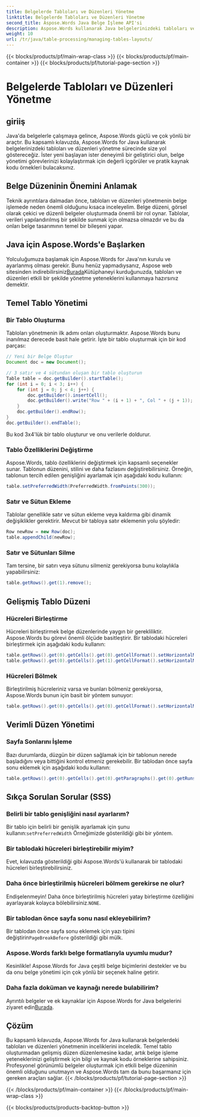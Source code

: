 ```yaml
---
title: Belgelerde Tabloları ve Düzenleri Yönetme
linktitle: Belgelerde Tabloları ve Düzenleri Yönetme
second_title: Aspose.Words Java Belge İşleme API'si
description: Aspose.Words kullanarak Java belgelerinizdeki tabloları ve düzenleri nasıl verimli bir şekilde yöneteceğinizi öğrenin. Sorunsuz belge düzeni yönetimi için adım adım rehberlik ve kaynak kodu örnekleri edinin.
weight: 10
url: /tr/java/table-processing/managing-tables-layouts/
---
```


{{< blocks/products/pf/main-wrap-class >}}
{{< blocks/products/pf/main-container >}}
{{< blocks/products/pf/tutorial-page-section >}}

# Belgelerde Tabloları ve Düzenleri Yönetme


## giriiş

Java'da belgelerle çalışmaya gelince, Aspose.Words güçlü ve çok yönlü bir araçtır. Bu kapsamlı kılavuzda, Aspose.Words for Java kullanarak belgelerinizdeki tabloları ve düzenleri yönetme sürecinde size yol göstereceğiz. İster yeni başlayan ister deneyimli bir geliştirici olun, belge yönetimi görevlerinizi kolaylaştırmak için değerli içgörüler ve pratik kaynak kodu örnekleri bulacaksınız.

## Belge Düzeninin Önemini Anlamak

Teknik ayrıntılara dalmadan önce, tabloları ve düzenleri yönetmenin belge işlemede neden önemli olduğunu kısaca inceleyelim. Belge düzeni, görsel olarak çekici ve düzenli belgeler oluşturmada önemli bir rol oynar. Tablolar, verileri yapılandırılmış bir şekilde sunmak için olmazsa olmazdır ve bu da onları belge tasarımının temel bir bileşeni yapar.

## Java için Aspose.Words'e Başlarken

 Yolculuğumuza başlamak için Aspose.Words for Java'nın kurulu ve ayarlanmış olması gerekir. Bunu henüz yapmadıysanız, Aspose web sitesinden indirebilirsiniz[Burada](https://releases.aspose.com/words/java/)Kütüphaneyi kurduğunuzda, tabloları ve düzenleri etkili bir şekilde yönetme yeteneklerini kullanmaya hazırsınız demektir.

## Temel Tablo Yönetimi

### Bir Tablo Oluşturma

Tabloları yönetmenin ilk adımı onları oluşturmaktır. Aspose.Words bunu inanılmaz derecede basit hale getirir. İşte bir tablo oluşturmak için bir kod parçası:

```java
// Yeni bir Belge Oluştur
Document doc = new Document();

// 3 satır ve 4 sütundan oluşan bir tablo oluşturun
Table table = doc.getBuilder().startTable();
for (int i = 0; i < 3; i++) {
    for (int j = 0; j < 4; j++) {
        doc.getBuilder().insertCell();
        doc.getBuilder().write("Row " + (i + 1) + ", Col " + (j + 1));
    }
    doc.getBuilder().endRow();
}
doc.getBuilder().endTable();
```

Bu kod 3x4'lük bir tablo oluşturur ve onu verilerle doldurur.

### Tablo Özelliklerini Değiştirme

Aspose.Words, tablo özelliklerini değiştirmek için kapsamlı seçenekler sunar. Tablonun düzenini, stilini ve daha fazlasını değiştirebilirsiniz. Örneğin, tablonun tercih edilen genişliğini ayarlamak için aşağıdaki kodu kullanın:

```java
table.setPreferredWidth(PreferredWidth.fromPoints(300));
```

### Satır ve Sütun Ekleme

Tablolar genellikle satır ve sütun ekleme veya kaldırma gibi dinamik değişiklikler gerektirir. Mevcut bir tabloya satır eklemenin yolu şöyledir:

```java
Row newRow = new Row(doc);
table.appendChild(newRow);
```

### Satır ve Sütunları Silme

Tam tersine, bir satırı veya sütunu silmeniz gerekiyorsa bunu kolaylıkla yapabilirsiniz:

```java
table.getRows().get(1).remove();
```

## Gelişmiş Tablo Düzeni

### Hücreleri Birleştirme

Hücreleri birleştirmek belge düzenlerinde yaygın bir gerekliliktir. Aspose.Words bu görevi önemli ölçüde basitleştirir. Bir tablodaki hücreleri birleştirmek için aşağıdaki kodu kullanın:

```java
table.getRows().get(0).getCells().get(0).getCellFormat().setHorizontalMerge(CellMerge.FIRST);
table.getRows().get(0).getCells().get(1).getCellFormat().setHorizontalMerge(CellMerge.PREVIOUS);
```

### Hücreleri Bölmek

Birleştirilmiş hücreleriniz varsa ve bunları bölmeniz gerekiyorsa, Aspose.Words bunun için basit bir yöntem sunuyor:

```java
table.getRows().get(0).getCells().get(0).getCellFormat().setHorizontalMerge(CellMerge.NONE);
```

## Verimli Düzen Yönetimi

### Sayfa Sonlarını İşleme

Bazı durumlarda, düzgün bir düzen sağlamak için bir tablonun nerede başladığını veya bittiğini kontrol etmeniz gerekebilir. Bir tablodan önce sayfa sonu eklemek için aşağıdaki kodu kullanın:

```java
table.getRows().get(0).getCells().get(0).getParagraphs().get(0).getRuns().get(0).getFont().setPageBreakBefore(true);
```

## Sıkça Sorulan Sorular (SSS)

### Belirli bir tablo genişliğini nasıl ayarlarım?
 Bir tablo için belirli bir genişlik ayarlamak için şunu kullanın:`setPreferredWidth` Örneğimizde gösterildiği gibi bir yöntem.

### Bir tablodaki hücreleri birleştirebilir miyim?
Evet, kılavuzda gösterildiği gibi Aspose.Words'ü kullanarak bir tablodaki hücreleri birleştirebilirsiniz.

### Daha önce birleştirilmiş hücreleri bölmem gerekirse ne olur?
 Endişelenmeyin! Daha önce birleştirilmiş hücreleri yatay birleştirme özelliğini ayarlayarak kolayca bölebilirsiniz.`NONE`.

### Bir tablodan önce sayfa sonu nasıl ekleyebilirim?
Bir tablodan önce sayfa sonu eklemek için yazı tipini değiştirin`PageBreakBefore` gösterildiği gibi mülk.

### Aspose.Words farklı belge formatlarıyla uyumlu mudur?
Kesinlikle! Aspose.Words for Java çeşitli belge biçimlerini destekler ve bu da onu belge yönetimi için çok yönlü bir seçenek haline getirir.

### Daha fazla doküman ve kaynağı nerede bulabilirim?
 Ayrıntılı belgeler ve ek kaynaklar için Aspose.Words for Java belgelerini ziyaret edin[Burada](https://reference.aspose.com/words/java/).

## Çözüm

Bu kapsamlı kılavuzda, Aspose.Words for Java kullanarak belgelerdeki tabloları ve düzenleri yönetmenin inceliklerini inceledik. Temel tablo oluşturmadan gelişmiş düzen düzenlemesine kadar, artık belge işleme yeteneklerinizi geliştirmek için bilgi ve kaynak kodu örneklerine sahipsiniz. Profesyonel görünümlü belgeler oluşturmak için etkili belge düzeninin önemli olduğunu unutmayın ve Aspose.Words tam da bunu başarmanız için gereken araçları sağlar.
{{< /blocks/products/pf/tutorial-page-section >}}

{{< /blocks/products/pf/main-container >}}
{{< /blocks/products/pf/main-wrap-class >}}

{{< blocks/products/products-backtop-button >}}
